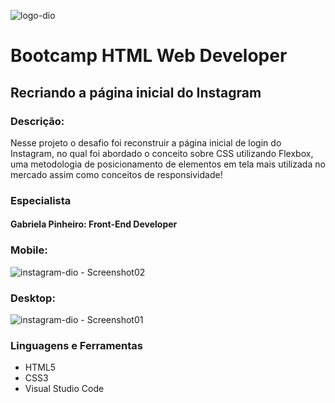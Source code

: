 ![logo-dio](https://user-images.githubusercontent.com/47957363/107892568-c4f6e800-6f04-11eb-9cbd-b1d46cb769ee.png)

# Bootcamp HTML Web Developer

## Recriando a página inicial do Instagram

### Descrição:

Nesse projeto o desafio foi reconstruir a página inicial de login do Instagram, no qual foi abordado o conceito sobre CSS utilizando Flexbox, uma metodologia de posicionamento de elementos em tela mais utilizada no mercado assim como conceitos de responsividade!


### Especialista

  #### Gabriela Pinheiro: Front-End Developer

### Mobile:

![instagram-dio - Screenshot02](https://user-images.githubusercontent.com/47957363/107892507-574abc00-6f04-11eb-8da4-b906526c2d08.png)

### Desktop:

![instagram-dio - Screenshot01](https://user-images.githubusercontent.com/47957363/107892540-90832c00-6f04-11eb-8584-f78a9b58a3bc.png)

### Linguagens e Ferramentas

- HTML5
- CSS3
- Visual Studio Code
